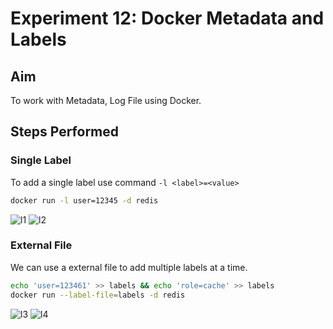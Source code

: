 # Experiment 12: Docker Metadata and Labels

## Aim
To work with Metadata, Log File using Docker.

## Steps Performed
### Single Label
To add a single label use command `-l <label>=<value>`
```bash
docker run -l user=12345 -d redis
```
![l1](https://user-images.githubusercontent.com/46739435/116864342-55e88000-ac25-11eb-9a58-9361d6270ad3.png)
![l2](https://user-images.githubusercontent.com/46739435/116864339-554fe980-ac25-11eb-8c29-0532fbe34894.png)

### External File
We can use a external file to add multiple labels at a time.
```bash
echo 'user=123461' >> labels && echo 'role=cache' >> labels
docker run --label-file=labels -d redis
```
![l3](https://user-images.githubusercontent.com/46739435/116864337-54b75300-ac25-11eb-8e10-a89d662c8670.png)
![l4](https://user-images.githubusercontent.com/46739435/116864330-53862600-ac25-11eb-87db-2256544aa1f7.png)

